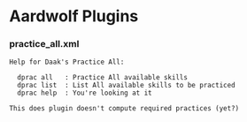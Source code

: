 # Aardwolf Plugins

### practice_all.xml
```
Help for Daak's Practice All:

  dprac all   : Practice All available skills
  dprac list  : List All available skills to be practiced
  dprac help  : You're looking at it

This does plugin doesn't compute required practices (yet?)
```
